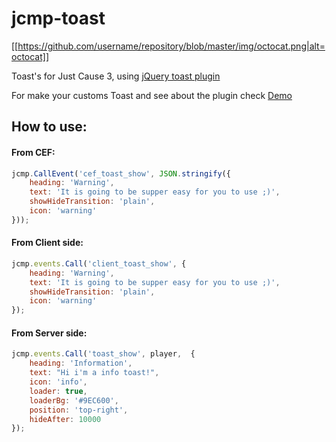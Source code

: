 # jcmp-toast

[[https://github.com/username/repository/blob/master/img/octocat.png|alt=octocat]]

Toast's for Just Cause 3, using [jQuery toast plugin](https://github.com/kamranahmedse/jquery-toast-plugin)

For make your customs Toast and see about the plugin check [Demo](http://kamranahmed.info/toast#toast-generator)

## How to use:

#### From CEF:

```javascript
jcmp.CallEvent('cef_toast_show', JSON.stringify({
    heading: 'Warning',
    text: 'It is going to be supper easy for you to use ;)',
    showHideTransition: 'plain',
    icon: 'warning'
}));
```

#### From Client side:

```javascript
jcmp.events.Call('client_toast_show', {
    heading: 'Warning',
    text: 'It is going to be supper easy for you to use ;)',
    showHideTransition: 'plain',
    icon: 'warning'
});
```

#### From Server side:
```javascript
jcmp.events.Call('toast_show', player,  {
    heading: 'Information',
    text: "Hi i'm a info toast!",
    icon: 'info',
    loader: true,
    loaderBg: '#9EC600',
    position: 'top-right',
    hideAfter: 10000
});
```
